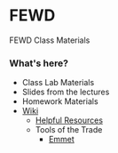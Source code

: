 # FEWD
FEWD Class Materials

### What's here?

- Class Lab Materials
- Slides from the lectures
- Homework Materials
- [Wiki](https://github.com/jmeade11/FEWD/wiki)
  - [Helpful Resources](https://github.com/jmeade11/FEWD/wiki#resources)
  - Tools of the Trade
    - [Emmet](https://github.com/jmeade11/FEWD/wiki/Emmet)
